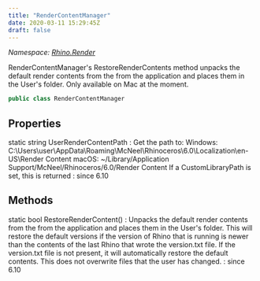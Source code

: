 ```yaml
---
title: "RenderContentManager"
date: 2020-03-11 15:29:45Z
draft: false
---
```


*Namespace: [Rhino.Render](../)*

RenderContentManager's RestoreRenderContents method unpacks the 
   default render contents from the from the application and places them 
   in the User's folder.  Only available on Mac at the moment.
```cs
public class RenderContentManager
```
## Properties

static string UserRenderContentPath
: Get the path to: 
     Windows: C:\Users\user\AppData\Roaming\McNeel\Rhinoceros\6.0\Localization\en-US\Render Content
     macOS: ~/Library/Application Support/McNeel/Rhinoceros/6.0/Render Content
     If a CustomLibraryPath is set, this is returned
: since 6.10
## Methods

static bool RestoreRenderContent()
: Unpacks the default render contents from the from the application and places them in the User's folder.
     This will restore the default versions if the version of Rhino that is running is newer than the contents
     of the last Rhino that wrote the version.txt file.  If the version.txt file is not present, it will
     automatically restore the default contents.  This does not overwrite files that the user has changed.
: since 6.10
